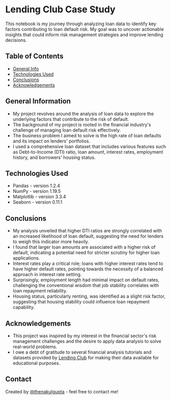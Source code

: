 # Lending Club Case Study

This notebook is my journey through analyzing loan data to identify key factors contributing to loan default risk. My goal was to uncover actionable insights that could inform risk management strategies and improve lending decisions.

## Table of Contents

- [General Info](#general-information)
- [Technologies Used](#technologies-used)
- [Conclusions](#conclusions)
- [Acknowledgements](#acknowledgements)

## General Information

- My project revolves around the analysis of loan data to explore the underlying factors that contribute to the risk of default.
- The background of my project is rooted in the financial industry's challenge of managing loan default risk effectively.
- The business problem I aimed to solve is the high rate of loan defaults and its impact on lenders' portfolios.
- I used a comprehensive loan dataset that includes various features such as Debt-to-Income (DTI) ratio, loan amount, interest rates, employment history, and borrowers' housing status.

## Technologies Used

- Pandas - version 1.2.4
- NumPy - version 1.19.5
- Matplotlib - version 3.3.4
- Seaborn - version 0.11.1

## Conclusions

- My analysis unveiled that higher DTI ratios are strongly correlated with an increased likelihood of loan default, suggesting the need for lenders to weigh this indicator more heavily.
- I found that larger loan amounts are associated with a higher risk of default, indicating a potential need for stricter scrutiny for higher loan applications.
- Interest rates play a critical role; loans with higher interest rates tend to have higher default rates, pointing towards the necessity of a balanced approach in interest rate setting.
- Surprisingly, employment length had minimal impact on default rates, challenging the conventional wisdom that job stability correlates with loan repayment reliability.
- Housing status, particularly renting, was identified as a slight risk factor, suggesting that housing stability could influence loan repayment capability.

## Acknowledgements

- This project was inspired by my interest in the financial sector's risk management challenges and the desire to apply data analysis to solve real-world problems.
- I owe a debt of gratitude to several financial analysis tutorials and datasets provided by [Lending Club](https://www.lendingclub.com/) for making their data available for educational purposes.

## Contact

Created by [@thenakulgupta](https://github.com/thenakulgupta) - feel free to contact me!
